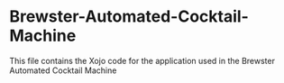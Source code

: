 # Brewster-Automated-Cocktail-Machine

This file contains the Xojo code for the application used in the Brewster Automated Cocktail Machine

